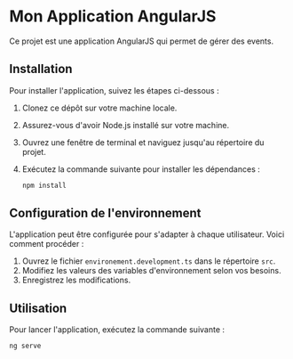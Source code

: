 # Mon Application AngularJS

Ce projet est une application AngularJS qui permet de gérer des events.

## Installation

Pour installer l'application, suivez les étapes ci-dessous :

1. Clonez ce dépôt sur votre machine locale.
2. Assurez-vous d'avoir Node.js installé sur votre machine.
3. Ouvrez une fenêtre de terminal et naviguez jusqu'au répertoire du projet.
4. Exécutez la commande suivante pour installer les dépendances :

    ```bash
    npm install
    ```

## Configuration de l'environnement

L'application peut être configurée pour s'adapter à chaque utilisateur. Voici comment procéder :

1. Ouvrez le fichier `environement.development.ts` dans le répertoire `src`.
2. Modifiez les valeurs des variables d'environnement selon vos besoins.
3. Enregistrez les modifications.

## Utilisation

Pour lancer l'application, exécutez la commande suivante :

```bash
ng serve
```